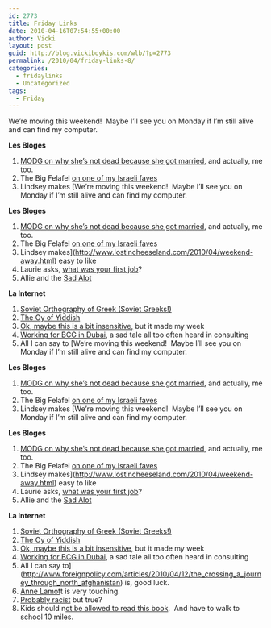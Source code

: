 ```yaml
---
id: 2773
title: Friday Links
date: 2010-04-16T07:54:55+00:00
author: Vicki
layout: post
guid: http://blog.vickiboykis.com/wlb/?p=2773
permalink: /2010/04/friday-links-8/
categories:
  - fridaylinks
  - Uncategorized
tags:
  - Friday
---
```

We&#8217;re moving this weekend!  Maybe I&#8217;ll see you on Monday if I&#8217;m still alive and can find my computer.

**Les Bloges**

  1. [MODG on why she&#8217;s not dead because she got married](http://www.martinisordiapergenies.com/2010/04/im-not-dead-today-because-i-got-married.html), and actually, me too.
  2. The Big Felafel [on one of my Israeli faves](http://www.thebigfelafel.com/i-heart-nis-5-ice-coffee-but-heres-why/)
  3. Lindsey makes [We&#8217;re moving this weekend!  Maybe I&#8217;ll see you on Monday if I&#8217;m still alive and can find my computer.

**Les Bloges**

  1. [MODG on why she&#8217;s not dead because she got married](http://www.martinisordiapergenies.com/2010/04/im-not-dead-today-because-i-got-married.html), and actually, me too.
  2. The Big Felafel [on one of my Israeli faves](http://www.thebigfelafel.com/i-heart-nis-5-ice-coffee-but-heres-why/)
  3. Lindsey makes](http://www.lostincheeseland.com/2010/04/weekend-away.html) easy to like
  4. Laurie asks, [what was your first job](http://punkrockhr.com/customer-service-ice-cream/)?
  5. Allie and the [Sad Alot](http://hyperboleandahalf.blogspot.com/2010/04/alot-is-better-than-you-at-everything.html)

**La Internet**

  1. [Soviet Orthography of Greek (Soviet Greeks!)](http://hellenisteukontos.blogspot.com/2010/03/soviet-orthography-of-greek.html)
  2. [The Oy of Yiddish](http://schott.blogs.nytimes.com/2010/04/14/the-oy-of-yiddish-part-2/)
  3. [Ok, maybe this is a bit insensitive,](http://www.myconfinedspace.com/2010/04/09/darth-vader-visiting-the-memorial/darth-jpg/) but it made my week
  4. [Working for BCG in Dubai](http://tech.mit.edu/V130/N18/dubai.html), a sad tale all too often heard in consulting
  5. All I can say to [We&#8217;re moving this weekend!  Maybe I&#8217;ll see you on Monday if I&#8217;m still alive and can find my computer.

**Les Bloges**

  1. [MODG on why she&#8217;s not dead because she got married](http://www.martinisordiapergenies.com/2010/04/im-not-dead-today-because-i-got-married.html), and actually, me too.
  2. The Big Felafel [on one of my Israeli faves](http://www.thebigfelafel.com/i-heart-nis-5-ice-coffee-but-heres-why/)
  3. Lindsey makes [We&#8217;re moving this weekend!  Maybe I&#8217;ll see you on Monday if I&#8217;m still alive and can find my computer.

**Les Bloges**

  1. [MODG on why she&#8217;s not dead because she got married](http://www.martinisordiapergenies.com/2010/04/im-not-dead-today-because-i-got-married.html), and actually, me too.
  2. The Big Felafel [on one of my Israeli faves](http://www.thebigfelafel.com/i-heart-nis-5-ice-coffee-but-heres-why/)
  3. Lindsey makes](http://www.lostincheeseland.com/2010/04/weekend-away.html) easy to like
  4. Laurie asks, [what was your first job](http://punkrockhr.com/customer-service-ice-cream/)?
  5. Allie and the [Sad Alot](http://hyperboleandahalf.blogspot.com/2010/04/alot-is-better-than-you-at-everything.html)

**La Internet**

  1. [Soviet Orthography of Greek (Soviet Greeks!)](http://hellenisteukontos.blogspot.com/2010/03/soviet-orthography-of-greek.html)
  2. [The Oy of Yiddish](http://schott.blogs.nytimes.com/2010/04/14/the-oy-of-yiddish-part-2/)
  3. [Ok, maybe this is a bit insensitive,](http://www.myconfinedspace.com/2010/04/09/darth-vader-visiting-the-memorial/darth-jpg/) but it made my week
  4. [Working for BCG in Dubai](http://tech.mit.edu/V130/N18/dubai.html), a sad tale all too often heard in consulting
  5. All I can say to](http://www.foreignpolicy.com/articles/2010/04/12/the_crossing_a_journey_through_north_afghanistan) is, good luck.
  6. [Anne Lamot](http://www.salon.com/news/politics/ann_coulter/index.html?story=/mwt/col/lamott/2003/10/24/letter)t is very touching.
  7. [Probably racist](http://www.economist.com/world/united-states/displaystory.cfm?story_id=15867956&source=most_commented) but true?
  8. Kids should n[ot be allowed to read this book](http://kottke.org/10/04/on-the-extinction-of-paper-childrens-books).  And have to walk to school 10 miles.